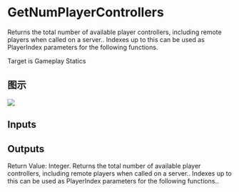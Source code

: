 # GetNumPlayerControllers

Returns the total number of available player controllers, including remote players when called on a server.. Indexes up to this can be used as PlayerIndex parameters for the following functions.

Target is Gameplay Statics

## 图示

![]($-20221218-19061405.png)

## Inputs

## Outputs

Return Value: Integer. Returns the total number of available player controllers, including remote players when called on a server.. Indexes up to this can be used as PlayerIndex parameters for the following functions..

